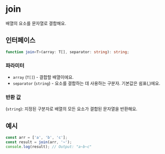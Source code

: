 # join

배열의 요소를 문자열로 결합해요.

## 인터페이스

```typescript
function join<T>(array: T[], separator: string): string;
```

### 파라미터

- `array` (`T[]`) - 결합할 배열이에요.
- `separator` (`string`) - 요소를 결합하는 데 사용하는 구분자. 기본값은 쉼표(,)에요.

### 반환 값

(`string`): 지정된 구분자로 배열의 모든 요소가 결합된 문자열을 반환해요.

## 예시

```typescript
const arr = ['a', 'b', 'c'];
const result = join(arr, '~');
console.log(result); // Output: "a~b~c"
```
